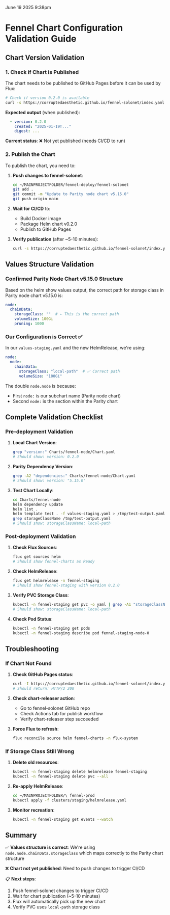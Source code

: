 June 19 2025 9:38pm
# Fennel Chart Configuration Validation Guide

## Chart Version Validation

### 1. Check if Chart is Published

The chart needs to be published to GitHub Pages before it can be used by Flux:

```bash
# Check if version 0.2.0 is available
curl -s https://corruptedaesthetic.github.io/fennel-solonet/index.yaml | grep -A2 "version: 0.2.0"
```

**Expected output** (when published):
```yaml
  - version: 0.2.0
    created: "2025-01-19T..."
    digest: ...
```

**Current status**: ❌ Not yet published (needs CI/CD to run)

### 2. Publish the Chart

To publish the chart, you need to:

1. **Push changes to fennel-solonet**:
   ```bash
   cd ~/MAINPROJECTFOLDER/fennel-deploy/fennel-solonet
   git add .
   git commit -m "Update to Parity node chart v5.15.0"
   git push origin main
   ```

2. **Wait for CI/CD** to:
   - Build Docker image
   - Package Helm chart v0.2.0
   - Publish to GitHub Pages

3. **Verify publication** (after ~5-10 minutes):
   ```bash
   curl -s https://corruptedaesthetic.github.io/fennel-solonet/index.yaml | grep -A2 "version: 0.2.0"
   ```

## Values Structure Validation

### Confirmed Parity Node Chart v5.15.0 Structure

Based on the helm show values output, the correct path for storage class in Parity node chart v5.15.0 is:

```yaml
node:
  chainData:
    storageClass: ""  # ← This is the correct path
    volumeSize: 100Gi
    pruning: 1000
```

### Our Configuration is Correct ✅

In our `values-staging.yaml` and the new HelmRelease, we're using:

```yaml
node:
  node:
    chainData:
      storageClass: "local-path"  # ✅ Correct path
      volumeSize: "100Gi"
```

The double `node.node` is because:
- First `node:` is our subchart name (Parity node chart)
- Second `node:` is the section within the Parity chart

## Complete Validation Checklist

### Pre-deployment Validation

1. **Local Chart Version**:
   ```bash
   grep "version:" Charts/fennel-node/Chart.yaml
   # Should show: version: 0.2.0
   ```

2. **Parity Dependency Version**:
   ```bash
   grep -A2 "dependencies:" Charts/fennel-node/Chart.yaml
   # Should show: version: "5.15.0"
   ```

3. **Test Chart Locally**:
   ```bash
   cd Charts/fennel-node
   helm dependency update
   helm lint .
   helm template test . -f values-staging.yaml > /tmp/test-output.yaml
   grep storageClassName /tmp/test-output.yaml
   # Should show: storageClassName: local-path
   ```

### Post-deployment Validation

1. **Check Flux Sources**:
   ```bash
   flux get sources helm
   # Should show fennel-charts as Ready
   ```

2. **Check HelmRelease**:
   ```bash
   flux get helmrelease -n fennel-staging
   # Should show fennel-staging with version 0.2.0
   ```

3. **Verify PVC Storage Class**:
   ```bash
   kubectl -n fennel-staging get pvc -o yaml | grep -A1 "storageClassName"
   # Should show: storageClassName: local-path
   ```

4. **Check Pod Status**:
   ```bash
   kubectl -n fennel-staging get pods
   kubectl -n fennel-staging describe pod fennel-staging-node-0
   ```

## Troubleshooting

### If Chart Not Found

1. **Check GitHub Pages status**:
   ```bash
   curl -I https://corruptedaesthetic.github.io/fennel-solonet/index.yaml
   # Should return: HTTP/2 200
   ```

2. **Check chart-releaser action**:
   - Go to fennel-solonet GitHub repo
   - Check Actions tab for publish workflow
   - Verify chart-releaser step succeeded

3. **Force Flux to refresh**:
   ```bash
   flux reconcile source helm fennel-charts -n flux-system
   ```

### If Storage Class Still Wrong

1. **Delete old resources**:
   ```bash
   kubectl -n fennel-staging delete helmrelease fennel-staging
   kubectl -n fennel-staging delete pvc --all
   ```

2. **Re-apply HelmRelease**:
   ```bash
   cd ~/MAINPROJECTFOLDER/\ fennel-prod
   kubectl apply -f clusters/staging/helmrelease.yaml
   ```

3. **Monitor recreation**:
   ```bash
   kubectl -n fennel-staging get events --watch
   ```

## Summary

✅ **Values structure is correct**: We're using `node.node.chainData.storageClass` which maps correctly to the Parity chart structure

❌ **Chart not yet published**: Need to push changes to trigger CI/CD

📋 **Next steps**:
1. Push fennel-solonet changes to trigger CI/CD
2. Wait for chart publication (~5-10 minutes)
3. Flux will automatically pick up the new chart
4. Verify PVC uses `local-path` storage class 